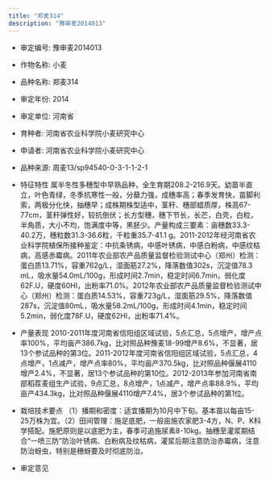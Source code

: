 ```yaml
---
title: "郑麦314"
description: "豫审麦2014013"
---
```

* 审定编号:  豫审麦2014013

*  作物名称:  小麦

*  品种名称:  郑麦314

*  审定年份:  2014

*  审定单位:  河南省

* 育种者:  河南省农业科学院小麦研究中心

*  申请者:  河南省农业科学院小麦研究中心

*  品种来源:  周麦13/sp94540-0-3-1-1-2-1


*  特征特性
属半冬性多穗型中早熟品种，全生育期208.2-216.9天。幼苗半直立，叶色青绿，冬季抗寒性一般，分蘖力强，成穗率高；春季发育快，苗脚利索，两极分化快，抽穗早；成株期株型适中，茎秆、穗部蜡质厚，株高67-77cm，茎秆弹性好，较抗倒伏；长方型穗，穗下节长，长芒，白壳，白粒，半角质，大小不均，饱满度中等，黑胚少。产量构成三要素：亩穗数33.3-40.2万，穗粒数31.3-36.6粒，千粒重35.7-41.1 g。2011-2012年经河南省农业科学院植保所接种鉴定：中抗条锈病，中感叶锈病，中感白粉病，中感纹枯病，高感赤霉病。2011年农业部农产品质量监督检验测试中心（郑州）检测：蛋白质13.71%，容重762g/L，湿面筋27.2%，降落数值302s，沉淀值78.3 mL，吸水量54.0mL/100g，形成时间2.7min，稳定时间6.7min，弱化度62F.U，硬度60HI，出粉率71.0%。2012年农业部农产品质量监督检验测试中心（郑州）检测：蛋白质14.53%，容重723g/L，湿面筋29.5%，降落数值287s，沉淀值80mL，吸水量58.2mL/100g，形成时间4.1min，稳定时间5.2min，弱化度78F.U，硬度62HI，出粉率71.4%。


*  产量表现
2010-2011年度河南省信阳组区域试验，5点汇总，5点增产，增产点率100%，平均亩产386.7kg，比对照品种豫麦18-99增产8.6%，不显著，居13个参试品种的第3位。2011-2012年度河南省信阳组区域试验，5点汇总，4点增产，1点减产，增产点率80%，平均亩产370.5kg，比对照品种偃展4110增产2.4%，不显著，居13个参试品种的第10位。2012-2013年参加河南省南部稻茬麦组生产试验，9点汇总，8点增产，1点减产，增产点率88.9%，平均亩产434.3kg，比对照品种偃展4110增产7.4%，居3个参试品种的第1位。


*  栽培技术要点
（1）播期和密度：适宜播期为10月中下旬。基本苗以每亩15-25万株为宜。（2）田间管理：施足底肥，一般亩施农家肥3-4方，N、P、K科学搭配。施肥原则是以底肥为主，春季可追施尿素8-10kg。抽穗至灌浆期结合“一喷三防”防治叶锈病、白粉病及纹枯病，灌浆后期注意防治赤霉病，注意防治蚜虫，特别是穗蚜要及时彻底防治。


*  审定意见


